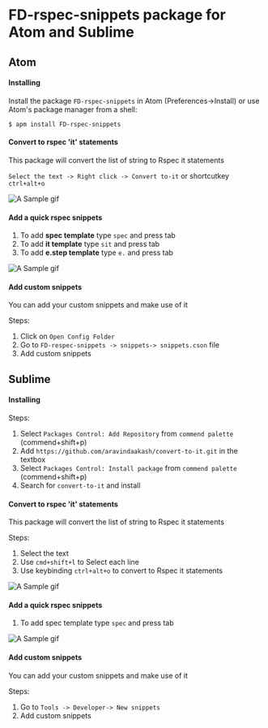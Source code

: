 # FD-rspec-snippets package for Atom and Sublime

## Atom

#### Installing
  Install the package ```FD-rspec-snippets``` in Atom (Preferences->Install) or use Atom's package manager from a shell:  
  ```
  $ apm install FD-rspec-snippets
  ```

#### Convert to rspec 'it' statements
  This package will convert the list of string to Rspec it statements

  `Select the text -> Right click -> Convert to-it`
          or
  shortcutkey `ctrl+alt+o`

![A Sample gif](https://media.giphy.com/media/LOhbCpRocZhTM0R6fY/giphy.gif)


#### Add a quick rspec snippets

  1. To add **spec template** type `spec` and press tab
  2. To add **it template** type `sit` and press tab
  3. To add **e.step template** type `e.` and press tab

![A Sample gif](https://media.giphy.com/media/ekAYJHMkNMmJQk3QNL/giphy.gif)


#### Add custom snippets

  You can add your custom snippets and make use of it

  Steps:
   1. Click on `Open Config Folder`
   2. Go to `FD-respec-snippets -> snippets-> snippets.cson` file
   3. Add custom snippets


## Sublime

#### Installing
  Steps:
  1. Select `Packages Control: Add Repository` from `commend palette` (commend+shift+p)
  2. Add `https://github.com/aravindaakash/convert-to-it.git` in the textbox
  3. Select `Packages Control: Install package` from `commend palette` (commend+shift+p)
  4. Search for `convert-to-it` and install

#### Convert to rspec 'it' statements
 This package will convert the list of string to Rspec it statements

 Steps:
  1. Select the text
  2. Use `cmd+shift+l` to Select each line
  3. Use keybinding `ctrl+alt+o` to convert to Rspec it statements

![A Sample gif](https://media.giphy.com/media/WU6Xv33VrTywkfr0mz/giphy.gif)


#### Add a quick rspec snippets

 1. To add spec template type `spec` and press tab

![A Sample gif](https://media.giphy.com/media/Ig3kYcAOvy5JTN3vly/giphy.gif)


#### Add custom snippets

 You can add your custom snippets and make use of it

 Steps:
  1. Go to `Tools -> Developer-> New snippets`
  3. Add custom snippets
